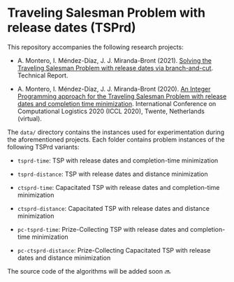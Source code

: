 # Traveling Salesman Problem with release dates (TSPrd)

This repository accompanies the following research projects:

- A. Montero, I. Méndez-Díaz, J. J. Miranda-Bront (2021). [Solving the Traveling Salesman Problem with release dates via branch-and-cut](http://www.optimization-online.org/DB_FILE/2021/04/8350.pdf). Technical Report.

- A. Montero, I. Méndez-Díaz, J. J. Miranda-Bront (2020). [An Integer Programming approach for the Traveling Salesman Problem with release dates and completion time minimization](https://iccl2021.nl/wp-content/uploads/2020/09/BookOfAbstractsICCL2020-v20200919.pdf#page=93). International Conference on Computational Logistics 2020 (ICCL 2020), Twente, Netherlands (virtual).

The `data/` directory contains the instances used for experimentation during the aforementioned projects. Each folder contains problem instances of the following TSPrd variants:

 - `tsprd-time`: TSP with release dates and completion-time minimization
 - `tsprd-distance`: TSP with release dates and distance minimization

 - `ctsprd-time`: Capacitated TSP with release dates and completion-time minimization
 - `ctsprd-distance`: Capacitated TSP with release dates and distance minimization

 - `pc-tsprd-time`: Prize-Collecting TSP with release dates and completion-time minimization
 - `pc-ctsprd-distance`: Prize-Collecting Capacitated TSP with release dates and distance minimization

The source code of the algorithms will be added soon 🔜